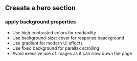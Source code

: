## Creeate a hero section

### apply background properties

- Use high contrasted colors for readability
- Use background-size: cover for response baackground
- Use gradient for modern UI effects
- Use fixed background for parallax scrolling
- Avoid exessive use of images as it can slow down the page
